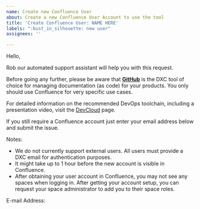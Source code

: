 ```yaml
---
name: Create new Confluence User
about: Create a new Confluence User Account to use the tool
title: 'Create Confluence User: NAME HERE'
labels: ":bust_in_silhouette: new user"
assignees: ''

---
```


Hello,

Rob our automated support assistant will help you with this request.

Before going any further, please be aware that <b><a href="https://github.dxc.com">GitHub</a></b> is the DXC tool of choice for managing documentation (as code) for your products. You only should use Confluence for very specific use cases.

For detailed information on the recommended DevOps toolchain, including a presentation video, visit the <a href="https://github.dxc.com/pages/bionix/storefront/products/devops/devcloud/">DevCloud</a> page.

If you still require a Confluence account just enter your email address below and submit the issue.

Notes:
* We do not currently support external users. All users must provide a DXC email for authentication purposes.
* It might take up to 1 hour before the new account is visible in Confluence.
* After obtaining your user account in Confluence, you may not see any spaces when logging in. After getting your account setup, you can request your space administrator to add you to their space roles.

E-mail Address:
